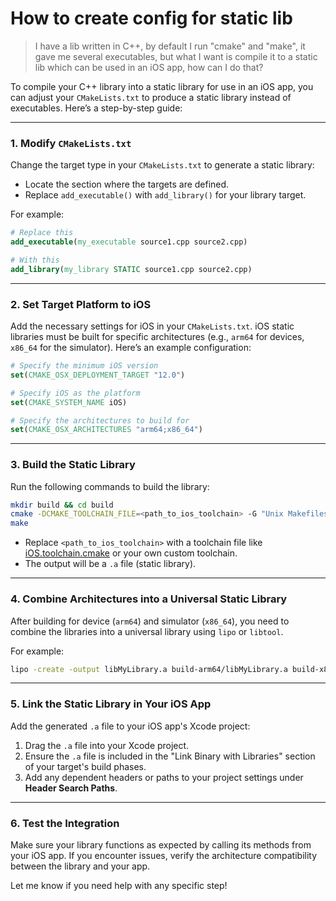 # How to create config for static lib #

> I have a lib written in C++, by default I run "cmake" and "make", it gave me several executables,
> but what I want is compile it to a static lib which can be used in an iOS app, how can I do that?

To compile your C++ library into a static library for use in an iOS app, you can adjust your `CMakeLists.txt` to produce a static library instead of executables. Here’s a step-by-step guide:

---

### 1. Modify `CMakeLists.txt`

Change the target type in your `CMakeLists.txt` to generate a static library:

- Locate the section where the targets are defined.
- Replace `add_executable()` with `add_library()` for your library target.

For example:

```cmake
# Replace this
add_executable(my_executable source1.cpp source2.cpp)

# With this
add_library(my_library STATIC source1.cpp source2.cpp)
```

---

### 2. Set Target Platform to iOS

Add the necessary settings for iOS in your `CMakeLists.txt`. iOS static libraries must be built for specific architectures (e.g., `arm64` for devices, `x86_64` for the simulator). Here’s an example configuration:

```cmake
# Specify the minimum iOS version
set(CMAKE_OSX_DEPLOYMENT_TARGET "12.0")

# Specify iOS as the platform
set(CMAKE_SYSTEM_NAME iOS)

# Specify the architectures to build for
set(CMAKE_OSX_ARCHITECTURES "arm64;x86_64")
```

---

### 3. Build the Static Library

Run the following commands to build the library:

```bash
mkdir build && cd build
cmake -DCMAKE_TOOLCHAIN_FILE=<path_to_ios_toolchain> -G "Unix Makefiles" ..
make
```

- Replace `<path_to_ios_toolchain>` with a toolchain file like [iOS.toolchain.cmake](https://github.com/leetal/ios-cmake) or your own custom toolchain.
- The output will be a `.a` file (static library).

---

### 4. Combine Architectures into a Universal Static Library

After building for device (`arm64`) and simulator (`x86_64`), you need to combine the libraries into a universal library using `lipo` or `libtool`.

For example:

```bash
lipo -create -output libMyLibrary.a build-arm64/libMyLibrary.a build-x86_64/libMyLibrary.a
```

---

### 5. Link the Static Library in Your iOS App

Add the generated `.a` file to your iOS app's Xcode project:

1. Drag the `.a` file into your Xcode project.
2. Ensure the `.a` file is included in the "Link Binary with Libraries" section of your target's build phases.
3. Add any dependent headers or paths to your project settings under **Header Search Paths**.

---

### 6. Test the Integration

Make sure your library functions as expected by calling its methods from your iOS app. If you encounter issues, verify the architecture compatibility between the library and your app.

Let me know if you need help with any specific step!
